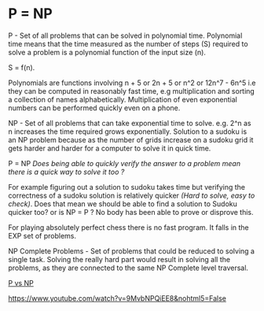 # P = NP

P - Set of all problems that can be solved in polynomial time. Polynomial time means that the time measured as the number of steps (S) required to solve a problem is a polynomial function of the input size (n).

S = f(n).

Polynomials are functions involving n + 5 or 2n + 5 or n^2 or 12n^7 - 6n^5 i.e they can be computed in reasonably fast time, e.g multiplication and sorting a collection of names alphabetically. Multiplication of even exponential numbers can be performed quickly even on a phone.

NP - Set of all problems that can take exponential time to solve. e.g. 2^n as n increases the time required grows exponentially. Solution to a sudoku is an NP problem because as the number of grids increase on a sudoku grid it gets harder and harder for a computer to solve it in quick time.

P = NP
*Does being able to quickly verify the answer to a problem mean there is a quick way to solve it too ?*

For example figuring out a solution to sudoku takes time but verifying the correctness of a sudoku solution is relatively quicker *(Hard to solve, easy to check)*. Does that mean we should be able to find a solution to Sudoku quicker too? or is NP = P ? No body has been able to prove or disprove this.

For playing absolutely perfect chess there is no fast program. It falls in the EXP set of problems.

NP Complete Problems - Set of problems that could be reduced to solving a single task. Solving the really hard part would result in solving all the problems, as they are connected to the same NP Complete level traversal.

[P vs NP](https://www.youtube.com/watch?v=YX40hbAHx3s&nohtml5=False)

https://www.youtube.com/watch?v=9MvbNPQiEE8&nohtml5=False
